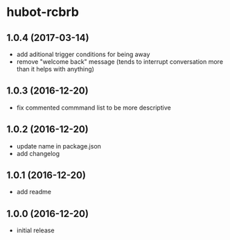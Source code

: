 hubot-rcbrb
===========

1.0.4 (2017-03-14)
------------------
- add aditional trigger conditions for being away
- remove "welcome back" message (tends to interrupt conversation more than
  it helps with anything)

1.0.3 (2016-12-20)
------------------
- fix commented commmand list to be more descriptive

1.0.2 (2016-12-20)
------------------
- update name in package.json
- add changelog

1.0.1 (2016-12-20)
------------------
- add readme

1.0.0 (2016-12-20)
------------------
- initial release
